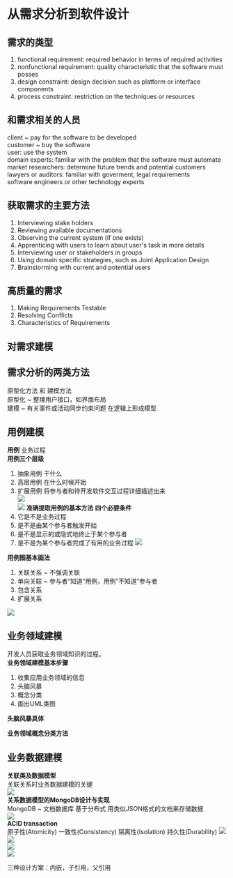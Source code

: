 # 从需求分析到软件设计  

## 需求的类型 
1. functional requirement:  required behavior in terms of required activities  
2. nonfunctional requirement: quality characteristic that the software must posses  
3. design constraint: design decision such as platform or interface components  
4. process constraint: restriction on the techniques or resources  

## 和需求相关的人员
client ~ pay for the software to be developed  
customer ~ buy the software  
user: use the system   
domain experts: familiar with the problem that the software must automate  
market researchers: determine future trends and potential customers  
lawyers or auditors: familiar with goverment, legal requirements  
software engineers or other technology experts  

## 获取需求的主要方法  
1. Interviewing stake holders
2. Reviewing available documentations  
3. Observing the current system (if one exists)
4. Apprenticing with users to learn about user's task in more details
5. Interviewing user or stakeholders in groups
6. Using domain specific strategies, such as Joint Application Design
7. Brainstorming with current and potential users

## 高质量的需求  
1. Making Requirements Testable     
2. Resolving Conflicts          
3. Characteristics of Requirements          

## 对需求建模  

## 需求分析的两类方法  
原型化方法 和 建模方法  
原型化 ~  整理用户接口，如界面布局  
建模 ~ 有关事件或活动同步约束问题 在逻辑上形成模型  

## 用例建模  
**用例** 
业务过程  
**用例三个层级** 
1. 抽象用例  干什么 
2. 高层用例  在什么时候开始
3. 扩展用例  将参与者和待开发软件交互过程详细描述出来  
![](../../attachments/2021-07-16-16-23-43.png)  
![](../../attachments/2021-07-16-16-24-38.png) 
**准确提取用例的基本方法**
**四个必要条件**  
1. 它是不是业务过程
2. 是不是由某个参与者触发开始
3. 是不是显示的或隐式地终止于某个参与者
4. 是不是为某个参与者完成了有用的业务过程 
![](../../attachments/2021-07-16-16-33-58.png)

**用例图基本画法**   
1. 关联关系 ~ 不强调关联
2. 单向关联 ~ 参与者“知道”用例，用例“不知道”参与者
3. 包含关系  
4. 扩展关系 

![](../../attachments/2021-07-16-16-40-30.png) 



## 业务领域建模  
开发人员获取业务领域知识的过程。  
**业务领域建模基本步骤**    
1. 收集应用业务领域的信息  
2. 头脑风暴
3. 概念分类  
4. 画出UML类图

**头脑风暴具体**  

**业务领域概念分类方法**   


## 业务数据建模  
**关联类及数据模型**  
关联关系时业务数据建模的关键    
![](../../attachments/2021-07-16-17-01-40.png)  
**关系数据模型的MongoDB设计与实现**  
MongoDB ~ 文档数据库 基于分布式  用类似JSON格式的文档来存储数据  
![](../../attachments/2021-07-16-17-09-14.png)  
**ACID transaction**   
原子性(Atomicity)  一致性(Consistency)  隔离性(Isolation) 持久性(Durability) 
![](../../attachments/2021-07-16-17-32-03.png)  
![](../../attachments/2021-07-16-17-34-23.png)  
![](../../attachments/2021-07-16-17-34-34.png)  
![](../../attachments/2021-07-16-17-36-05.png)    

三种设计方案：内嵌，子引用，父引用  
